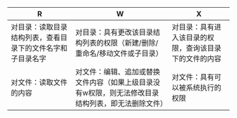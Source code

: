 |R|W|X|
|---|---|---|
|对目录：读取目录结构列表，查看目录下的文件名字和子目录名字|对目录：具有更改该目录结构列表的权限（新建/删除/重命名/移动文件或子目录）|对目录：具有进入该目录的权限，查询该目录下的文件的内容|
|对文件：读取文件的内容|对文件：编辑、追加或替换文件内容（如果上级目录没有w权限，则无法修改目录结构列表，即无法删除文件） |对文件：具有可以被系统执行的权限|
